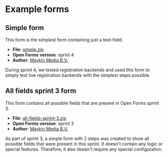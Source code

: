 # Example forms

## Simple form

This form is the simplest form containing just a text-field.

* **File**: [simple.zip](simple.zip)
* **Open Forms version**: sprint 4
* **Author**: [Maykin Media B.V.](https://www.maykinmedia.nl)

During sprint 4, we tested registration backends and used this form to simply
test live registration backends with the simplest steps possible. 

## All fields sprint 3 form

This form contains all possible fields that are present in Open Forms sprint 3.

* **File**: [all-fields-sprint-3.zip](all-fields-sprint-3.zip)
* **Open Forms version**: sprint 3
* **Author**: [Maykin Media B.V.](https://www.maykinmedia.nl)

As part of sprint 3, a simple form with 2 steps was created to show all possible
fields that were present in this sprint. It doesn't contain any logic or special
features. Therefore, it also doesn't require any special configuration.
